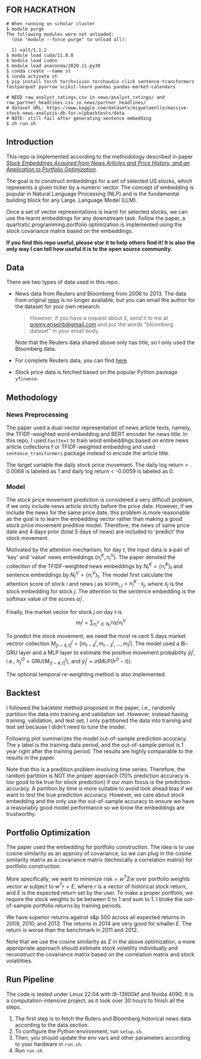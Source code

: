 ## FOR HACKATHON
```
# When running on scholar cluster
$ module purge
The following modules were not unloaded:
  (Use "module --force purge" to unload all):

  1) xalt/1.1.2
$ module load cuda/11.8.0
$ module load cudnn
$ module load anaconda/2020.11-py38
$ conda create --name st
$ conda activate st
$ pip install torch torchvision torchaudio click sentence-transformers fastparquet pyarrow scikit-learn pandas pandas-market-calendars

# NEED raw_analyst_ratings.csv in news/analyst_ratings/ and raw_partner_headlines.csv in news/partner_headlines/
# dataset URL: https://www.kaggle.com/datasets/miguelaenlle/massive-stock-news-analysis-db-for-nlpbacktests/data
# NOTE: still fail after generating sentence embedding
$ sh run.sh
```

## Introduction
This repo is implemented according to the methodology described in paper [_Stock Embeddings Acquired from News Articles and Price History, and an Application to Portfolio Optimization_](https://aclanthology.org/2020.acl-main.307/).

The goal is to construct embeddings for a set of selected US stocks, which represents a given ticker by a numeric vector. The concept of embedding is popular in Natural Language Processing (NLP) and is the fundamental building block for any Large.  Language Model (LLM).

Once a set of vector representations is learnt for selected stocks, we can use the learnt embeddings for any downstream task. Follow the paper, a quartratic programming portfolio optimization is implemented using the stock covariance matrix based on the embeddings.

**If you find this repo useful, please star it to help others find it! It is also the only way I can tell how useful it is to the open source community.**

## Data
There are two types of data used in this repo.
- News data from Reuters and Bloomberg from 2006 to 2013. The data from original [repo](https://github.com/philipperemy/financial-news-dataset) is no longer available, but you can email the author for the dataset for your own research.
    > However, if you have a request about it, send it to me at premy.enseirb@gmail.com and put the words "bloomberg dataset" in your email body.

    Note that the Reuters data shared above only has title, so I only used the Bloomberg data.
- For complete Reuters data, you can find [here](https://github.com/HanssonMagnus/financial-news-dataset).
- Stock price data is fetched based on the popular Python package `yfinance`.

## Methodology
### News Preprocessing
The paper used a dual-vector representation of news article texts, namely, the TFIDF-weighted word embedding and BERT encoder for news title. In this repo, I used `Fasttext` to train word embeddings based on entire news article collections f or TFIDF-weighted embedding and used `sentence_transformers` package instead to encode the article title.

The target variable the daily stock price movement. The daily log return > 0.0068 is labeled as 1 and daily log return < -0.0059 is labeled as 0.


### Model
The stock price movement prediction is considered a very difficult problem, if we only include news article strictly before the price date. However, if we include the news for the same price date, this problem is more reasonable as the goal is to learn the embedding vector rather than making a good stock price movement preditive model. Therefore, the news of same price date and 4 days prior (total 5 days of news) are included to 'predict' the stock movement.

Motivated by the attention mechanism, for day $t$, the input data is a pair of 'key' and 'value' news embeddings $(n_i^K, n_i^V)$. The paper denoted the collection of the TFIDF-weighted news embeddings by $N_t^K=\lbrace n_i^K\rbrace_t$ and sentence embeddings by $N_t^V=\lbrace n_i^V\rbrace_t$. The model first calculate the attention score of stock $i$ and news $j$ as $\text{score}_{i,j} = n_i^K \cdot s_j$, where $s_j$ is the stock embedding for stock $j$. The attention to the sentence embedding is the softmax value of the scores $\alpha_i^j$.

Finally, the market vector for stock $j$ on day $t$ is
$$m_t^j = \sum_{n_i^V\in N_t^V} \alpha_i^j n_i^V$$

To predict the stock movement, we need the most re
cent 5 days market vectror collection $M^j_{[t-4, t]}=[m^j_{t-4}, m^j_{t-3}, \dots, m^j_{t}]$. The model used a Bi-GRU layer and a MLP layer to estimate the positive movement probability $\hat y_t^j$, i.e., $h_t^O = \text{GRU}(M^j_{[t-4, t]})$, and $\hat y_t^j = \sigma(\text{MLP}(h^O-t))$.

The optional temporal re-weighting method is also implemented.

## Backtest
I followed the backtest method proposed in the paper, i.e., randomly partition the data into training and validation set. However, instead having training, validation, and test set, I only partitioned the data into training and test set because I didn't need to tune the model.

Following plot summarizes the model out-of-sample prediction accuracy. The y label is the training data period, and the out-of-sample period is 1 year right after the training period. The results are highly comparable to the results in the paper.

Note that this is a predition problem involving time series. Therefore, the random partition is NOT the proper approach (70\% prediction accuracy is too good to be true for stock prediction) if our main focus is the prediction accuracy. A partition by time is more suitable to avoid look ahead bias if we want to test the true prediction accuracy. However, we care about stock embedding and the only use the out-of-sample accuracy to ensure we have a reasonably good model performance so we know the embeddings are trustworthy.


## Portfolio Optimization
The paper used the embedding for portfolio construction. The idea is to use cosine similarity as an approxy of covariance, so we can plug in the cosine similarity matrix as a covariance matrix (technically a correlation matrix) for portfolio construction.

More specifically, we want to minimize $\text{risk}=w^T\Sigma w$ over portfolio weights vector $w$ subject to $w^Tr=E$, where $r$ is a vector of historical stock return, and $E$ is the expected return set by the user. To make a proper portfolio, we require the stock weights to be between 0 to 1 and sum to 1. I broke the out-of-sample portfolio returns by training periods.

We have superior returns against s&p 500 across all expected returns in 2009, 2010, and 2013. The returns in 2014 are very good for smaller $E$. The return is worse than the benchmark in 2011 and 2012.

Note that we use the cosine similarity as $\Sigma$ in the above optimization, a more appropriate approach should estimate stock volatility individually and reconstruct the covariance matrix based on the correlation matrix and stock volatilities.

## Run Pipeline
The code is tested under Linux 22.04 with i9-13900kf and Nvidia 4090. It is a computation-intensive project, as it took over 30 hours to finish all the steps.

1. The first step is to fetch the Ruters and Bloomberg historical news data according to the data section.
2. To configure the Python environment, run `setup.sh`.
3. Then, you should update the env vars and other parameters according to your hardware in `run.sh`.
4. Run `run.sh`.
